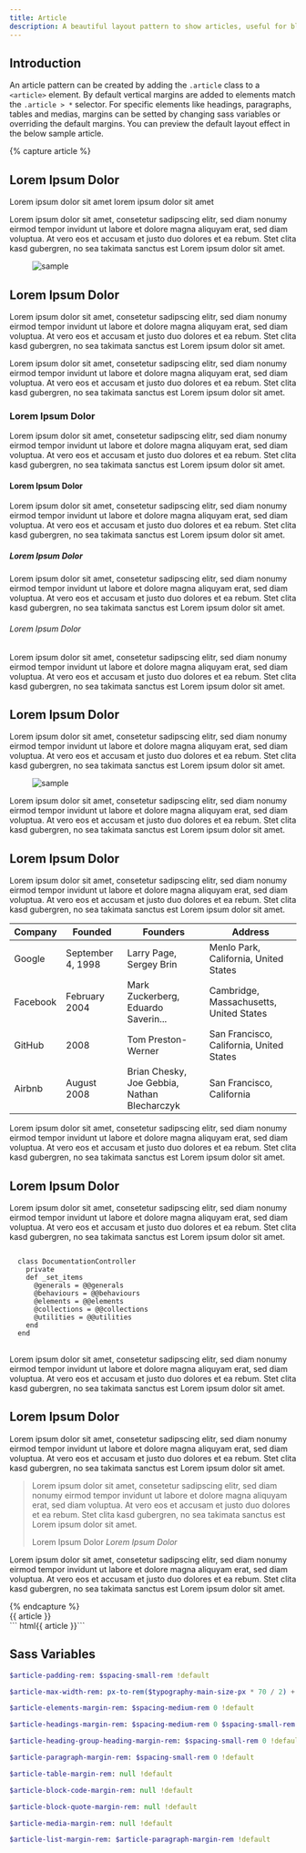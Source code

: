 ```yaml
---
title: Article
description: A beautiful layout pattern to show articles, useful for blog like projects.
---
```


## Introduction

An article pattern can be created by
adding the `.article` class to a `<article>` element.
By default vertical margins are added to elements
match the `.article > *` selector.
For specific elements like headings, paragraphs, tables and medias,
margins can be setted by changing sass variables or overriding the default margins.
You can preview the default layout effect in the below sample article.

{% capture article %}
<article class="article">
  <h1>Lorem Ipsum Dolor</h1>
  <p class="p7 c-muted">
    Lorem ipsum dolor sit amet lorem ipsum dolor sit amet
  </p>
  <p class="p5">
    Lorem ipsum dolor sit amet, consetetur sadipscing elitr, sed diam
    nonumy eirmod tempor invidunt ut labore et dolore magna aliquyam
    erat, sed diam voluptua. At vero eos et accusam et justo duo dolores
    et ea rebum. Stet clita kasd gubergren, no sea takimata sanctus est
    Lorem ipsum dolor sit amet.
  </p>
  <figure class="media">
    <img src="https://cdn.stocksnap.io/img-thumbs/960w/CTCNBFUFH8.jpg" alt="sample">
  </figure>
  <h2>Lorem Ipsum Dolor</h2>
  <p>
    Lorem ipsum dolor sit amet, consetetur sadipscing elitr, sed diam
    nonumy eirmod tempor invidunt ut labore et dolore magna aliquyam
    erat, sed diam voluptua. At vero eos et accusam et justo duo dolores
    et ea rebum. Stet clita kasd gubergren, no sea takimata sanctus est
    Lorem ipsum dolor sit amet.
  </p>
  <p>
    Lorem ipsum dolor sit amet, consetetur sadipscing elitr, sed diam
    nonumy eirmod tempor invidunt ut labore et dolore magna aliquyam
    erat, sed diam voluptua. At vero eos et accusam et justo duo dolores
    et ea rebum. Stet clita kasd gubergren, no sea takimata sanctus est
    Lorem ipsum dolor sit amet.
  </p>
  <h3>Lorem Ipsum Dolor</h3>
  <p>
    Lorem ipsum dolor sit amet, consetetur sadipscing elitr, sed diam
    nonumy eirmod tempor invidunt ut labore et dolore magna aliquyam
    erat, sed diam voluptua. At vero eos et accusam et justo duo dolores
    et ea rebum. Stet clita kasd gubergren, no sea takimata sanctus est
    Lorem ipsum dolor sit amet.
  </p>
  <h4>Lorem Ipsum Dolor</h4>
  <p>
    Lorem ipsum dolor sit amet, consetetur sadipscing elitr, sed diam
    nonumy eirmod tempor invidunt ut labore et dolore magna aliquyam
    erat, sed diam voluptua. At vero eos et accusam et justo duo dolores
    et ea rebum. Stet clita kasd gubergren, no sea takimata sanctus est
    Lorem ipsum dolor sit amet.
  </p>
  <h5>Lorem Ipsum Dolor</h5>
  <p>
    Lorem ipsum dolor sit amet, consetetur sadipscing elitr, sed diam
    nonumy eirmod tempor invidunt ut labore et dolore magna aliquyam
    erat, sed diam voluptua. At vero eos et accusam et justo duo dolores
    et ea rebum. Stet clita kasd gubergren, no sea takimata sanctus est
    Lorem ipsum dolor sit amet.
  </p>
  <h6>Lorem Ipsum Dolor</h6>
  <p>
    Lorem ipsum dolor sit amet, consetetur sadipscing elitr, sed diam
    nonumy eirmod tempor invidunt ut labore et dolore magna aliquyam
    erat, sed diam voluptua. At vero eos et accusam et justo duo dolores
    et ea rebum. Stet clita kasd gubergren, no sea takimata sanctus est
    Lorem ipsum dolor sit amet.
  </p>
  <h2>Lorem Ipsum Dolor</h2>
  <p>
    Lorem ipsum dolor sit amet, consetetur sadipscing elitr, sed diam
    nonumy eirmod tempor invidunt ut labore et dolore magna aliquyam
    erat, sed diam voluptua. At vero eos et accusam et justo duo dolores
    et ea rebum. Stet clita kasd gubergren, no sea takimata sanctus est
    Lorem ipsum dolor sit amet.
  </p>
  <figure class="media">
    <img src="https://cdn.stocksnap.io/img-thumbs/960w/CTCNBFUFH8.jpg" alt="sample">
  </figure>
  <p>
    Lorem ipsum dolor sit amet, consetetur sadipscing elitr, sed diam
    nonumy eirmod tempor invidunt ut labore et dolore magna aliquyam
    erat, sed diam voluptua. At vero eos et accusam et justo duo dolores
    et ea rebum. Stet clita kasd gubergren, no sea takimata sanctus est
    Lorem ipsum dolor sit amet.
  </p>
  <h2>Lorem Ipsum Dolor</h2>
  <p>
    Lorem ipsum dolor sit amet, consetetur sadipscing elitr, sed diam
    nonumy eirmod tempor invidunt ut labore et dolore magna aliquyam
    erat, sed diam voluptua. At vero eos et accusam et justo duo dolores
    et ea rebum. Stet clita kasd gubergren, no sea takimata sanctus est
    Lorem ipsum dolor sit amet.
  </p>
  <div class="table">
    <table>
      <thead>
        <tr>
          <th>Company</th>
          <th>Founded</th>
          <th>Founders</th>
          <th>Address</th>
        </tr>
      </thead>
      <tbody>
        <tr>
          <td>Google</td>
          <td>September 4, 1998</td>
          <td>Larry Page, Sergey Brin</td>
          <td>Menlo Park, California, United States</td>
        </tr>
        <tr>
          <td>Facebook</td>
          <td>February 2004</td>
          <td>Mark Zuckerberg, Eduardo Saverin...</td>
          <td>Cambridge, Massachusetts, United States</td>
        </tr>
        <tr>
          <td>GitHub</td>
          <td>2008</td>
          <td>Tom Preston-Werner</td>
          <td>San Francisco, California, United States</td>
        </tr>
        <tr>
          <td>Airbnb</td>
          <td>August 2008</td>
          <td>Brian Chesky, Joe Gebbia, Nathan Blecharczyk</td>
          <td>San Francisco, California</td>
        </tr>
      </tbody>
    </table>
  </div>
  <p>
    Lorem ipsum dolor sit amet, consetetur sadipscing elitr, sed diam
    nonumy eirmod tempor invidunt ut labore et dolore magna aliquyam
    erat, sed diam voluptua. At vero eos et accusam et justo duo dolores
    et ea rebum. Stet clita kasd gubergren, no sea takimata sanctus est
    Lorem ipsum dolor sit amet.
  </p>
  <h2>Lorem Ipsum Dolor</h2>
  <p>
    Lorem ipsum dolor sit amet, consetetur sadipscing elitr, sed diam
    nonumy eirmod tempor invidunt ut labore et dolore magna aliquyam
    erat, sed diam voluptua. At vero eos et accusam et justo duo dolores
    et ea rebum. Stet clita kasd gubergren, no sea takimata sanctus est
    Lorem ipsum dolor sit amet.
  </p>
<pre class="code">
<code>
  class DocumentationController
    private
    def _set_items
      @generals = @@generals
      @behaviours = @@behaviours
      @elements = @@elements
      @collections = @@collections
      @utilities = @@utilities
    end
  end
</code>
</pre>
  <p>
    Lorem ipsum dolor sit amet, consetetur sadipscing elitr, sed diam
    nonumy eirmod tempor invidunt ut labore et dolore magna aliquyam
    erat, sed diam voluptua. At vero eos et accusam et justo duo dolores
    et ea rebum. Stet clita kasd gubergren, no sea takimata sanctus est
    Lorem ipsum dolor sit amet.
  </p>
  <h2>Lorem Ipsum Dolor</h2>
  <p>
    Lorem ipsum dolor sit amet, consetetur sadipscing elitr, sed diam
    nonumy eirmod tempor invidunt ut labore et dolore magna aliquyam
    erat, sed diam voluptua. At vero eos et accusam et justo duo dolores
    et ea rebum. Stet clita kasd gubergren, no sea takimata sanctus est
    Lorem ipsum dolor sit amet.
  </p>
  <blockquote class="quote" cite="#">
    <p>
      Lorem ipsum dolor sit amet, consetetur sadipscing elitr, sed diam
      nonumy eirmod tempor invidunt ut labore et dolore magna aliquyam
      erat, sed diam voluptua. At vero eos et accusam et justo duo dolores
      et ea rebum. Stet clita kasd gubergren, no sea takimata sanctus est
      Lorem ipsum dolor sit amet.
    </p>
    <footer class="p7">
      Lorem Ipsum Dolor
      <cite title="Lorem Ipsum Dolor">Lorem Ipsum Dolor</cite>
    </footer>
  </blockquote>
  <p>
    Lorem ipsum dolor sit amet, consetetur sadipscing elitr, sed diam
    nonumy eirmod tempor invidunt ut labore et dolore magna aliquyam
    erat, sed diam voluptua. At vero eos et accusam et justo duo dolores
    et ea rebum. Stet clita kasd gubergren, no sea takimata sanctus est
    Lorem ipsum dolor sit amet.
  </p>
</article>
{% endcapture %}
<div class="example">
  {{ article }}
</div>
``` html{{ article }}```

## Sass Variables

``` sass
$article-padding-rem: $spacing-small-rem !default
```

<!-- markdownlint-disable -->
``` sass
$article-max-width-rem: px-to-rem($typography-main-size-px * 70 / 2) + mirror-nth($article-padding-rem, 4) !default
```
<!-- markdownlint-enable -->

``` sass
$article-elements-margin-rem: $spacing-medium-rem 0 !default
```

``` sass
$article-headings-margin-rem: $spacing-medium-rem 0 $spacing-small-rem !default
```

``` sass
$article-heading-group-heading-margin-rem: $spacing-small-rem 0 !default
```

``` sass
$article-paragraph-margin-rem: $spacing-small-rem 0 !default
```

``` sass
$article-table-margin-rem: null !default
```

``` sass
$article-block-code-margin-rem: null !default
```

``` sass
$article-block-quote-margin-rem: null !default
```

``` sass
$article-media-margin-rem: null !default
```

``` sass
$article-list-margin-rem: $article-paragraph-margin-rem !default
```